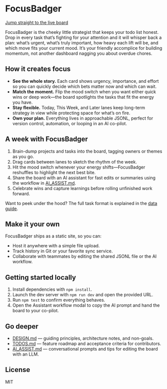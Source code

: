 # FocusBadger

[Jump straight to the live board](https://ashokfernandez.github.io/FocusBadger/)

FocusBadger is the cheeky little strategist that keeps your todo list honest. Drop in every task that’s fighting for your attention and it will whisper back a plan: what’s urgent, what’s truly important, how heavy each lift will be, and which move fits your current mood. It’s your friendly accomplice for building momentum, not another dashboard nagging you about overdue chores.

## How it creates focus

- **See the whole story.** Each card shows urgency, importance, and effort so you can quickly decide which bets matter now and which can wait.
- **Match the moment.** Flip the mood switch when you want either quick wins or deep work—the board spotlights the tasks that fit the energy you have.
- **Stay flexible.** Today, This Week, and Later lanes keep long-term strategy in view while protecting space for what’s on fire.
- **Own your plan.** Everything lives in approachable JSONL, perfect for version control, automation, or looping in an AI co-pilot.

## A week with FocusBadger

1. Brain-dump projects and tasks into the board, tagging owners or themes as you go.
2. Drag cards between lanes to sketch the rhythm of the week.
3. Hit the mood switch whenever your energy shifts—FocusBadger reshuffles to highlight the next best bite.
4. Share the board with an AI assistant for fast edits or summaries using the workflow in [AI_ASSIST.md](AI_ASSIST.md).
5. Celebrate wins and capture learnings before rolling unfinished work forward.

Want to peek under the hood? The full task format is explained in the [data guide](DATA.md).

## Make it your own

FocusBadger ships as a static site, so you can:

- Host it anywhere with a simple file upload.
- Track history in Git or your favorite sync service.
- Collaborate with teammates by editing the shared JSONL file or the AI workflow.

## Getting started locally

1. Install dependencies with `npm install`.
2. Launch the dev server with `npm run dev` and open the provided URL.
3. Run `npm test` to confirm everything behaves.
4. Open the Assistant workflow modal to copy the AI prompt and hand the board to your co-pilot.

## Go deeper

- [DESIGN.md](DESIGN.md) — guiding principles, architecture notes, and non-goals.
- [TODOS.md](TODOS.md) — feature roadmap and acceptance criteria for contributors.
- [AI_ASSIST.md](AI_ASSIST.md) — conversational prompts and tips for editing the board with an LLM.

## License

MIT
